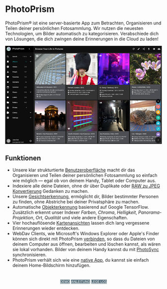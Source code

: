 # PhotoPrism

PhotoPrism® ist eine server-basierte App zum Betrachten, Organisieren und Teilen deiner persönlichen Fotosammlung.
Wir nutzen die neuesten Technologien, um Bilder automatisch zu kategorisieren.
Verabschiede dich von Lösungen, die dich zwingen deine Erinnerungen in die Cloud zu laden!


![Screenshot](img/preview.jpg)

## Funktionen ##

* Unsere klar strukturtierte [Benutzeroberfläche](https://demo.photoprism.org/) macht dir das Organisieren und Teilen deiner persönlichen Fotosammlung
so einfach wie möglich — egal ob von deinem Handy, Tablet oder Computer aus.
* Indexiere alle deine Dateien, ohne dir über Duplikate oder [RAW zu JPEG Konvertierung](https://docs.photoprism.org/developer-guide/library/converting/) Gedanken zu machen.
* Unsere [Gesichtserkennung](./user-guide/organize/people.md), ermöglicht dir, Bilder bestimmter Personen zu finden, ohne Abstriche bei deiner Privatsphäre zu machen.
* Automatische [Objekterkennung](https://docs.photoprism.org/developer-guide/metadata/classification/) basierend auf Google TensorFlow.
Zusätzlich erkennt unser Indexer _Farben_, _Chroma_, _Helligkeit_, _Panorama-Projektion_, _Ort_, _Qualität_ und viele andere Eigenschaften.
* Vier hochauflösende [Kartenansichten](https://demo.photoprism.org/places) lassen dich lang vergessene Erinnerungen wieder entdecken.
* WebDav Clients, wie Microsoft's Windows Explorer oder Apple's Finder können sich direkt mit PhotoPrism [verbinden](user-guide/sync/webdav.md),
so dass du Dateien von deinem Computer aus öffnen, bearbeiten und löschen kannst, als wären sie lokal vorhanden. Bilder von deinem Handy kannst du mit [PhotoSync](https://www.photosync-app.com/) synchronisieren.
* PhotoPrism verhält sich wie eine [native App](https://en.wikipedia.org/wiki/Progressive_web_application), du kannst sie einfach deinem Home-Bildschirm hinzufügen.


<p style="text-align: center; padding: 20px 4px;">
<a class="md-button" style="background-color: #546e7a; font-size: 0.66rem; font-weight: normal; color: white" href="https://demo.photoprism.org/" target="_blank">DEMO</a>
<a class="md-button" style="background-color: #546e7a; font-size: 0.66rem; font-weight: normal; color: white" href="/user-guide/">ANLEITUNG</a>
<a class="md-button" style="background-color: #546e7a; font-size: 0.66rem; font-weight: normal; color: white" href="https://docs.photoprism.org/getting-started/">LEGE LOS</a>
</p>
